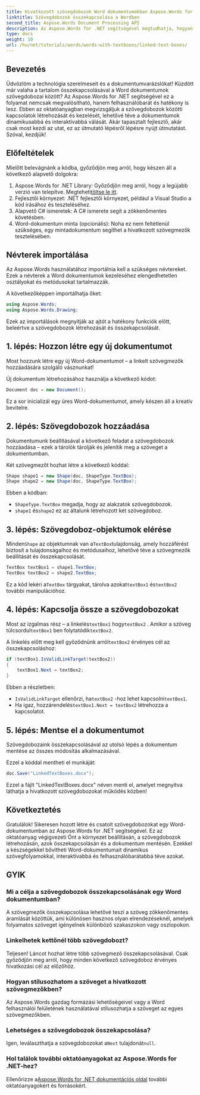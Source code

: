 ```yaml
---
title: Hivatkozott szövegdobozok Word dokumentumokban Aspose.Words for .NET használatával
linktitle: Szövegdobozok összekapcsolása a Wordben
second_title: Aspose.Words Document Processing API
description: Az Aspose.Words for .NET segítségével megtudhatja, hogyan hozhat létre szövegdobozokat és hogyan lehet zökkenőmentesen összekapcsolni a Word dokumentumokban. Kövesse részletes útmutatónkat a könnyed tartalomáramlás és a professzionális eredmények érdekében.
type: docs
weight: 10
url: /hu/net/tutorials/words/words-with-textboxes/linked-text-boxes/
---
```

## Bevezetés

Üdvözlöm a technológia szerelmeseit és a dokumentumvarázslókat! Küzdött már valaha a tartalom összekapcsolásával a Word dokumentumok szövegdobozai között? Az Aspose.Words for .NET segítségével ez a folyamat nemcsak megvalósítható, hanem felhasználóbarát és hatékony is lesz. Ebben az oktatóanyagban megvizsgáljuk a szövegdobozok közötti kapcsolatok létrehozását és kezelését, lehetővé téve a dokumentumok dinamikusabbá és interaktívabbá válását. Akár tapasztalt fejlesztő, akár csak most kezdi az utat, ez az útmutató lépésről lépésre nyújt útmutatást. Szóval, kezdjük!

## Előfeltételek

Mielőtt belevágnánk a kódba, győződjön meg arról, hogy készen áll a következő alapvető dolgokra:

1.  Aspose.Words for .NET Library: Győződjön meg arról, hogy a legújabb verzió van telepítve. Megteheti[töltse le itt](https://releases.aspose.com/words/net/).
2. Fejlesztői környezet: .NET fejlesztői környezet, például a Visual Studio a kód írásához és teszteléséhez.
3. Alapvető C# ismeretek: A C# ismerete segít a zökkenőmentes követésben.
4. Word-dokumentum minta (opcionális): Noha ez nem feltétlenül szükséges, egy mintadokumentum segíthet a hivatkozott szövegmezők tesztelésében.

## Névterek importálása

Az Aspose.Words használatához importálnia kell a szükséges névtereket. Ezek a névterek a Word dokumentumok kezeléséhez elengedhetetlen osztályokat és metódusokat tartalmazzák.

A következőképpen importálhatja őket:

```csharp
using Aspose.Words;
using Aspose.Words.Drawing;
```

Ezek az importálások megnyitják az ajtót a hatékony funkciók előtt, beleértve a szövegdobozok létrehozását és összekapcsolását.

## 1. lépés: Hozzon létre egy új dokumentumot

Most hozzunk létre egy új Word-dokumentumot – a linkelt szövegmezők hozzáadására szolgáló vásznunkat!

Új dokumentum létrehozásához használja a következő kódot:

```csharp
Document doc = new Document();
```

Ez a sor inicializál egy üres Word-dokumentumot, amely készen áll a kreatív bevitelre.

## 2. lépés: Szövegdobozok hozzáadása

Dokumentumunk beállításával a következő feladat a szövegdobozok hozzáadása – ezek a tárolók tárolják és jelenítik meg a szöveget a dokumentumban.

Két szövegmezőt hozhat létre a következő kóddal:

```csharp
Shape shape1 = new Shape(doc, ShapeType.TextBox);
Shape shape2 = new Shape(doc, ShapeType.TextBox);
```

Ebben a kódban:
- `ShapeType.TextBox` megadja, hogy az alakzatok szövegdobozok.
- `shape1` és`shape2` ez az általunk létrehozott két szövegdoboz.

## 3. lépés: Szövegdoboz-objektumok elérése

 Minden`Shape` az objektumnak van a`TextBox`tulajdonság, amely hozzáférést biztosít a tulajdonságaihoz és metódusaihoz, lehetővé téve a szövegmezők beállítását és összekapcsolását.

```csharp
TextBox textBox1 = shape1.TextBox;
TextBox textBox2 = shape2.TextBox;
```

 Ez a kód lekéri a`TextBox` tárgyakat, tárolva azokat`textBox1` és`textBox2` további manipulációhoz.

## 4. lépés: Kapcsolja össze a szövegdobozokat

 Most az izgalmas rész – a linkelés`textBox1` hogy`textBox2` . Amikor a szöveg túlcsordul`textBox1` ben folytatódik`textBox2`.

 A linkelés előtt meg kell győződnünk arról`textBox2` érvényes cél az összekapcsoláshoz:

```csharp
if (textBox1.IsValidLinkTarget(textBox2))
{
    textBox1.Next = textBox2;
}
```

Ebben a részletben:
- `IsValidLinkTarget` ellenőrzi, ha`textBox2` -hoz lehet kapcsolni`textBox1`.
-  Ha igaz, hozzárendelés`textBox1.Next = textBox2` létrehozza a kapcsolatot.

## 5. lépés: Mentse el a dokumentumot

Szövegdobozaink összekapcsolásával az utolsó lépés a dokumentum mentése az összes módosítás alkalmazásával.

Ezzel a kóddal mentheti el munkáját:

```csharp
doc.Save("LinkedTextBoxes.docx");
```

Ezzel a fájlt "LinkedTextBoxes.docx" néven menti el, amelyet megnyitva láthatja a hivatkozott szövegdobozokat működés közben!

## Következtetés

Gratulálok! Sikeresen hozott létre és csatolt szövegdobozokat egy Word-dokumentumban az Aspose.Words for .NET segítségével. Ez az oktatóanyag végigvezeti Önt a környezet beállításán, a szövegdobozok létrehozásán, azok összekapcsolásán és a dokumentum mentésén. Ezekkel a készségekkel bővítheti Word-dokumentumait dinamikus szövegfolyamokkal, interaktívabbá és felhasználóbarátabbá téve azokat.

## GYIK

### Mi a célja a szövegdobozok összekapcsolásának egy Word dokumentumban?  
A szövegmezők összekapcsolása lehetővé teszi a szöveg zökkenőmentes áramlását közöttük, ami különösen hasznos olyan elrendezéseknél, amelyek folyamatos szöveget igényelnek különböző szakaszokon vagy oszlopokon.

### Linkelhetek kettőnél több szövegdobozt?  
Teljesen! Láncot hozhat létre több szövegmező összekapcsolásával. Csak győződjön meg arról, hogy minden következő szövegdoboz érvényes hivatkozási cél az előzőhöz.

### Hogyan stílusozhatom a szöveget a hivatkozott szövegmezőkben?  
Az Aspose.Words gazdag formázási lehetőségeivel vagy a Word felhasználói felületének használatával stílusozhatja a szöveget az egyes szövegmezőkben.

### Lehetséges a szövegdobozok összekapcsolása?  
 Igen, leválaszthatja a szövegdobozokat a`Next` tulajdonát`null`.

### Hol találok további oktatóanyagokat az Aspose.Words for .NET-hez?  
 Ellenőrizze a[Aspose.Words for .NET dokumentációs oldal](https://reference.aspose.com/words/net/) további oktatóanyagokért és forrásokért.